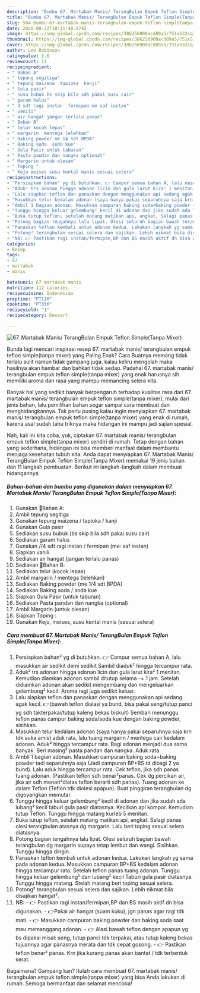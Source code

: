 ```yaml
---
description: "Bumbu 67. Martabak Manis/ TerangBulan Empuk Teflon Simple(Tanpa Mixer) | Bahan Membuat 67. Martabak Manis/ TerangBulan Empuk Teflon Simple(Tanpa Mixer) Yang Sedap"
title: "Bumbu 67. Martabak Manis/ TerangBulan Empuk Teflon Simple(Tanpa Mixer) | Bahan Membuat 67. Martabak Manis/ TerangBulan Empuk Teflon Simple(Tanpa Mixer) Yang Sedap"
slug: 564-bumbu-67-martabak-manis-terangbulan-empuk-teflon-simpletanpa-mixer-bahan-membuat-67-martabak-manis-terangbulan-empuk-teflon-simpletanpa-mixer-yang-sedap
date: 2020-08-22T10:11:48.874Z
image: https://img-global.cpcdn.com/recipes/386256900acd89a5/751x532cq70/67-martabak-manis-terangbulan-empuk-teflon-simpletanpa-mixer-foto-resep-utama.jpg
thumbnail: https://img-global.cpcdn.com/recipes/386256900acd89a5/751x532cq70/67-martabak-manis-terangbulan-empuk-teflon-simpletanpa-mixer-foto-resep-utama.jpg
cover: https://img-global.cpcdn.com/recipes/386256900acd89a5/751x532cq70/67-martabak-manis-terangbulan-empuk-teflon-simpletanpa-mixer-foto-resep-utama.jpg
author: Lee Robinson
ratingvalue: 3.6
reviewcount: 11
recipeingredient:
- " Bahan A"
- " tepung segitiga"
- " tepung maizena  tapioka  kanji"
- " Gula pasir"
- " susu bubuk bs skip bila sdh pakai susu cair"
- " garam halus"
- " 4 sdt ragi instan  fermipan me saf instan"
- " vanili"
- " air hangat jangan terlalu panas"
- " Bahan B"
- " telur kocok lepas"
- " margarin  mentega lelehkan"
- " Baking powder me 14 sdt BPDA"
- " Baking soda  soda kue"
- " Gula Pasir untuk taburan"
- " Pasta pandan dan nangka optional"
- " Margarin untuk olesan"
- " Toping "
- " Keju meises susu kental manis sesuai selera"
recipeinstructions:
- "Persiapkan bahan² yg di butuhkan. 👉 Campur semua bahan A, lalu masukkan air sedikit demi sedikit Sambil diaduk² hingga tercampur rata."
- "Aduk² trs adonan hingga adonan licin dan gula larut kira² 1 menitan. Kemudian diamkan adonan sambil ditutup selama -+ 1 jam. Setelah didiamkan adonan akan sedikit mengembang dan mengeluarkan gelembung² kecil. Aroma ragi juga sedikit keluar."
- "Lalu siapkan teflon dan panaskan dengan menggunakan api sedang agak kecil. 👉(bawah teflon dialasi ya bund, bisa pakai seng/tutup panci yg sdh takterpakai/tutup kaleng bekas biskuit) Sembari menunggu teflon panas campur baking soda/soda kue dengan baking powder, sisihkan."
- "Masukkan telur kedalam adonan (saya hanya pakai separuhnya saja krn tdk suka amis) aduk rata, lalu tuang margarin / mentega cair kedalam adonan. Aduk² hingga tercampur rata. Bagi adonan menjadi dua sama banyak. Beri masing² pasta pandan dan nangka. Aduk rata."
- "Ambil 1 bagian adonan. Masukkan campuran baking soda+baking powder tadi separuhnya saja (Jadi campuran BP+BS td dibagi 2 ya bund). Lalu aduk hingga tercampur rata. Cek teflon, jika sdh panas tuang adonan. (Pastikan teflon sdh benar²panas. Cek dg percikan air, jika air sdh menari²diatas teflon berarti sdh panas). Tuang adonan ke dalam Teflon (Teflon tdk diolesi apapun). Buat pinggiran terangbulan dg digoyangkan memutar."
- "Tunggu hingga keluar gelembung² kecil di adonan dan jika sudah ada lubang² kecil taburi gula pasir diatasnya. Kecilkan api kompor. Kemudian tutup Teflon. Tunggu hingga matang kurleb 5 menitan."
- "Buka tutup teflon, setelah matang matikan api, angkat. Selagi panas olesi terangbulan atasnya dg margarin. Lalu beri toping sesuai selera diatasnya."
- "Potong bagian tengahnya lalu lipat. Olesi seluruh bagian bawah terangbulan dg margarin supaya tetap lembut dan wangi. Sisihkan. Tunggu hingga dingin."
- "Panaskan teflon kembali untuk adonan kedua. Lakukan langkah yg sama pada adonan kedua. Masukkan campuran BP+BS kedalam adonan hingga tercampur rata. Setelah teflon panas tuang adonan. Tunggu hingga keluar gelembung² dan lubang² kecil Taburi gula pasir diatasnya. Tunggu hingga matang. Stelah matang beri toping sesuai selera."
- "Potong² terangbulan sesuai selera dan sajikan. Lebih nikmat bila disajikan hangat²."
- "NB: 👉 Pastikan ragi instan/fermipan,BP dan BS masih aktif dn bisa digunakan. 👉Pakai air hangat (suam kuku), jgn panas agar ragi tdk mati. 👉 Masukkan campuran baking powder dan baking soda saat mau memanggang adonan. 👉 Alasi bawah teflon dengan apapun yg bs dipakai misal: seng, tutup panci tdk terpakai, atau tutup kaleng bekas tujuannya agar panasnya merata dan tdk cepat gosong. 👉 Pastikan teflon benar² panas. Krn jika kurang panas akan bantat / tdk terbentuk serat."
categories:
- Resep
tags:
- 67
- martabak
- manis

katakunci: 67 martabak manis 
nutrition: 112 calories
recipecuisine: Indonesian
preptime: "PT11M"
cooktime: "PT35M"
recipeyield: "1"
recipecategory: Dessert

---
```



![67. Martabak Manis/ TerangBulan Empuk Teflon Simple(Tanpa Mixer)](https://img-global.cpcdn.com/recipes/386256900acd89a5/751x532cq70/67-martabak-manis-terangbulan-empuk-teflon-simpletanpa-mixer-foto-resep-utama.jpg)

Bunda lagi mencari inspirasi resep 67. martabak manis/ terangbulan empuk teflon simple(tanpa mixer) yang Paling Enak? Cara Buatnya memang tidak terlalu sulit namun tidak gampang juga. kalau keliru mengolah maka hasilnya akan hambar dan bahkan tidak sedap. Padahal 67. martabak manis/ terangbulan empuk teflon simple(tanpa mixer) yang enak harusnya sih memiliki aroma dan rasa yang mampu memancing selera kita.



Banyak hal yang sedikit banyak berpengaruh terhadap kualitas rasa dari 67. martabak manis/ terangbulan empuk teflon simple(tanpa mixer), mulai dari jenis bahan, lalu pemilihan bahan segar sampai cara membuat dan menghidangkannya. Tak perlu pusing kalau ingin menyiapkan 67. martabak manis/ terangbulan empuk teflon simple(tanpa mixer) yang enak di rumah, karena asal sudah tahu triknya maka hidangan ini mampu jadi sajian spesial.


Nah, kali ini kita coba, yuk, ciptakan 67. martabak manis/ terangbulan empuk teflon simple(tanpa mixer) sendiri di rumah. Tetap dengan bahan yang sederhana, hidangan ini bisa memberi manfaat dalam membantu menjaga kesehatan tubuh kita. Anda dapat menyiapkan 67. Martabak Manis/ TerangBulan Empuk Teflon Simple(Tanpa Mixer) memakai 19 jenis bahan dan 11 langkah pembuatan. Berikut ini langkah-langkah dalam membuat hidangannya.

<!--inarticleads1-->

##### Bahan-bahan dan bumbu yang digunakan dalam menyiapkan 67. Martabak Manis/ TerangBulan Empuk Teflon Simple(Tanpa Mixer):

1. Gunakan  🌟Bahan A:
1. Ambil  tepung segitiga
1. Gunakan  tepung maizena / tapioka / kanji
1. Gunakan  Gula pasir
1. Sediakan  susu bubuk (bs skip bila sdh pakai susu cair)
1. Sediakan  garam halus
1. Gunakan  //4 sdt ragi instan / fermipan (me: saf instan)
1. Siapkan  vanili
1. Sediakan  air hangat (jangan terlalu panas)
1. Sediakan  🌟Bahan B:
1. Sediakan  telur (kocok lepas)
1. Ambil  margarin / mentega (lelehkan)
1. Sediakan  Baking powder (me 1/4 sdt BPDA)
1. Sediakan  Baking soda / soda kue
1. Siapkan  Gula Pasir (untuk taburan)
1. Sediakan  Pasta pandan dan nangka (optional)
1. Ambil  Margarin (untuk olesan)
1. Siapkan  Toping :
1. Gunakan  Keju, meises, susu kental manis (sesuai selera)




<!--inarticleads2-->

##### Cara membuat 67. Martabak Manis/ TerangBulan Empuk Teflon Simple(Tanpa Mixer):

1. Persiapkan bahan² yg di butuhkan. 👉 Campur semua bahan A, lalu masukkan air sedikit demi sedikit Sambil diaduk² hingga tercampur rata.
1. Aduk² trs adonan hingga adonan licin dan gula larut kira² 1 menitan. Kemudian diamkan adonan sambil ditutup selama -+ 1 jam. Setelah didiamkan adonan akan sedikit mengembang dan mengeluarkan gelembung² kecil. Aroma ragi juga sedikit keluar.
1. Lalu siapkan teflon dan panaskan dengan menggunakan api sedang agak kecil. 👉(bawah teflon dialasi ya bund, bisa pakai seng/tutup panci yg sdh takterpakai/tutup kaleng bekas biskuit) Sembari menunggu teflon panas campur baking soda/soda kue dengan baking powder, sisihkan.
1. Masukkan telur kedalam adonan (saya hanya pakai separuhnya saja krn tdk suka amis) aduk rata, lalu tuang margarin / mentega cair kedalam adonan. Aduk² hingga tercampur rata. Bagi adonan menjadi dua sama banyak. Beri masing² pasta pandan dan nangka. Aduk rata.
1. Ambil 1 bagian adonan. Masukkan campuran baking soda+baking powder tadi separuhnya saja (Jadi campuran BP+BS td dibagi 2 ya bund). Lalu aduk hingga tercampur rata. Cek teflon, jika sdh panas tuang adonan. (Pastikan teflon sdh benar²panas. Cek dg percikan air, jika air sdh menari²diatas teflon berarti sdh panas). Tuang adonan ke dalam Teflon (Teflon tdk diolesi apapun). Buat pinggiran terangbulan dg digoyangkan memutar.
1. Tunggu hingga keluar gelembung² kecil di adonan dan jika sudah ada lubang² kecil taburi gula pasir diatasnya. Kecilkan api kompor. Kemudian tutup Teflon. Tunggu hingga matang kurleb 5 menitan.
1. Buka tutup teflon, setelah matang matikan api, angkat. Selagi panas olesi terangbulan atasnya dg margarin. Lalu beri toping sesuai selera diatasnya.
1. Potong bagian tengahnya lalu lipat. Olesi seluruh bagian bawah terangbulan dg margarin supaya tetap lembut dan wangi. Sisihkan. Tunggu hingga dingin.
1. Panaskan teflon kembali untuk adonan kedua. Lakukan langkah yg sama pada adonan kedua. Masukkan campuran BP+BS kedalam adonan hingga tercampur rata. Setelah teflon panas tuang adonan. Tunggu hingga keluar gelembung² dan lubang² kecil Taburi gula pasir diatasnya. Tunggu hingga matang. Stelah matang beri toping sesuai selera.
1. Potong² terangbulan sesuai selera dan sajikan. Lebih nikmat bila disajikan hangat².
1. NB: - 👉 Pastikan ragi instan/fermipan,BP dan BS masih aktif dn bisa digunakan. - 👉Pakai air hangat (suam kuku), jgn panas agar ragi tdk mati. - 👉 Masukkan campuran baking powder dan baking soda saat mau memanggang adonan. - 👉 Alasi bawah teflon dengan apapun yg bs dipakai misal: seng, tutup panci tdk terpakai, atau tutup kaleng bekas tujuannya agar panasnya merata dan tdk cepat gosong. - 👉 Pastikan teflon benar² panas. Krn jika kurang panas akan bantat / tdk terbentuk serat.




Bagaimana? Gampang kan? Itulah cara membuat 67. martabak manis/ terangbulan empuk teflon simple(tanpa mixer) yang bisa Anda lakukan di rumah. Semoga bermanfaat dan selamat mencoba!
